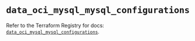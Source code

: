 # `data_oci_mysql_mysql_configurations`

Refer to the Terraform Registry for docs: [`data_oci_mysql_mysql_configurations`](https://registry.terraform.io/providers/hashicorp/oci/7.19.0/docs/data-sources/mysql_mysql_configurations).
